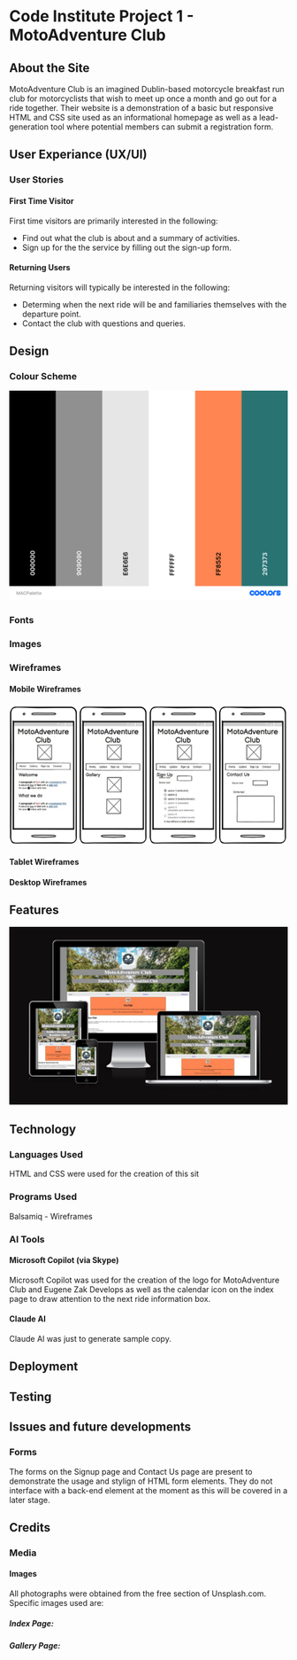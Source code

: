 # Code Institute Project 1 - MotoAdventure Club

## About the Site

MotoAdventure Club is an imagined Dublin-based motorcycle breakfast run club for motorcyclists that wish to meet up once a month and go out for a ride together. Their website is a demonstration of a basic but responsive HTML and CSS site used as an informational homepage as well as a lead-generation tool where potential members can submit a registration form.

## User Experiance (UX/UI)

### User Stories

#### First Time Visitor

First time visitors are primarily interested in the following:

* Find out what the club is about and a summary of activities.
* Sign up for the the service by filling out the sign-up form.

#### Returning Users

Returning visitors will typically be interested in the following:

* Determing when the next ride will be and familiaries themselves with the departure point.
* Contact the club with questions and queries.

## Design 

### Colour Scheme
![Colour Scheme](/resources/palette/MACPalette.png)

### Fonts

### Images

### Wireframes

#### Mobile Wireframes
![Mobile Wireframes](/resources/wireframes/Wireframes-mobile.jpg)

#### Tablet Wireframes

#### Desktop Wireframes


## Features

![Page Screenshots](/resources/screenshots/index-screenshot.jpg)

## Technology 

### Languages Used

HTML and CSS were used for the creation of this sit

### Programs Used

Balsamiq - Wireframes



### AI Tools

#### Microsoft Copilot (via Skype)

Microsoft Copilot was used for the creation of the logo for MotoAdventure Club and Eugene Zak Develops as well as the calendar icon on the index page to draw attention to the next ride information box.

#### Claude AI

Claude AI was just to generate sample copy. 

## Deployment

## Testing

## Issues and future developments

### Forms

The forms on the Signup page and Contact Us page are present to demonstrate the usage and stylign of HTML form elements. They do not interface with a back-end element at the moment as this will be covered in a later stage.

## Credits

### Media

#### Images

All photographs were obtained from the free section of Unsplash.com. Specific images used are:

##### Index Page:

##### Gallery Page:



